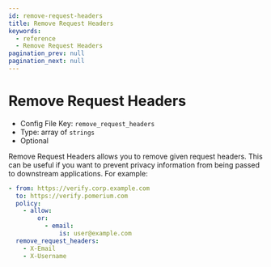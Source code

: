 ```yaml
---
id: remove-request-headers
title: Remove Request Headers
keywords:
  - reference
  - Remove Request Headers
pagination_prev: null
pagination_next: null
---
```


# Remove Request Headers

- Config File Key: `remove_request_headers`
- Type: array of `strings`
- Optional

Remove Request Headers allows you to remove given request headers. This can be useful if you want to prevent privacy information from being passed to downstream applications. For example:

```yaml
- from: https://verify.corp.example.com
  to: https://verify.pomerium.com
  policy:
    - allow:
        or:
          - email:
              is: user@example.com
  remove_request_headers:
    - X-Email
    - X-Username
```
